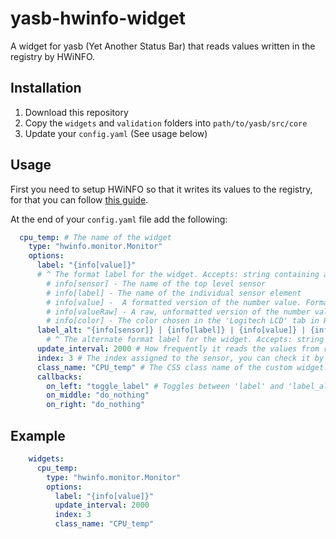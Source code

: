 # yasb-hwinfo-widget

A widget for yasb (Yet Another Status Bar) that reads values written in the registry by HWiNFO.

## Installation

1. Download this repository
2. Copy the `widgets` and `validation` folders into `path/to/yasb/src/core`
3. Update your `config.yaml` (See usage below)

## Usage

First you need to setup HWiNFO so that it writes its values to the registry, for that you can follow [this guide](https://docs.rainmeter.net/tips/hwinfo/).

At the end of your `config.yaml` file add the following:

```yaml
  cpu_temp: # The name of the widget
    type: "hwinfo.monitor.Monitor"
    options:
      label: "{info[value]}"
      # ^ The format label for the widget. Accepts: string containing any of the below {info} format options
        # info[sensor] - The name of the top level sensor
        # info[label] - The name of the individual sensor element
        # info[value] -  A formatted version of the number value. Formatting will include commas for thousands separators, and the text value for the unit of measure.
        # info[valueRaw] - A raw, unformatted version of the number value
        # info[color] - The color chosen in the 'Logitech LCD' tab in HWiNFO
      label_alt: "{info[sensor]} | {info[label]} | {info[value]} | {info[valueRaw]}"
        # ^ The alternate format label for the widget. Accepts: string
      update_interval: 2000 # How frequently it reads the values from registry (in milliseconds). Accepts: positive integer between 1 and 60000
      index: 3 # The index assigned to the sensor, you can check it by executing the following command in a command prompt: reg query HKEY_CURRENT_USER\SOFTWARE\HWiNFO64\VSB. Accepts: positive integer between 0 and 10000. Required field.
      class_name: "CPU_temp" # The CSS class name of the custom widget. Accepts: string. Required field.
      callbacks:
        on_left: "toggle_label" # Toggles between 'label' and 'label_alt'
        on_middle: "do_nothing"
        on_right: "do_nothing"
```

## Example

```yaml
    widgets:
      cpu_temp:
        type: "hwinfo.monitor.Monitor"
        options:
          label: "{info[value]}"
          update_interval: 2000
          index: 3
          class_name: "CPU_temp"
```
